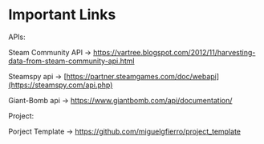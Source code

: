 # Important Links 

APIs:

Steam Community API -> https://vartree.blogspot.com/2012/11/harvesting-data-from-steam-community-api.html

Steamspy api -> [https://partner.steamgames.com/doc/webapi](https://steamspy.com/api.php)

Giant-Bomb api -> https://www.giantbomb.com/api/documentation/

Project:

Porject Template -> https://github.com/miguelgfierro/project_template

